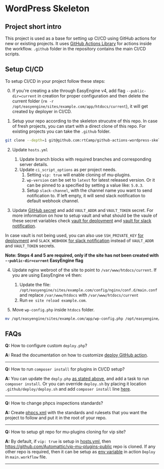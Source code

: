 # WordPress Skeleton
    
## Project short intro
This project is used as a base for setting up CI/CD using GitHub actions for new or existing projects. It uses [GitHub Actions Library](https://github.com/rtCamp/github-actions-library) for actions inside the workflow. `.github` folder in the repository contains the main CI/CD scripts.

## Setup CI/CD
To setup CI/CD in your project follow these steps:

0. If you're creating a site through EasyEngine v4, add flag `--public-dir=current` in creation for proper configuration and then delete the current folder (`rm -r /opt/easyengine/sites/example.com/app/htdocs/current`), it will get created by deployer in CI/CD.

1. Setup your repo according to the skeleton strucutre of this repo. In case of fresh projects, you can start with a direct clone of this repo. For existing projects you can take the `.github` folder.

```bash
git clone --depth=1 git@github.com:rtCamp/github-actions-wordpress-skeleton.git
```

2. Update `hosts.yml`
    1. Update branch blocks with required branches and corresponding server details.
    2. Update `ci_script_options` as per project needs.
        1. Setting `vip: true` will enable cloning of mu-plugins.
        2. `wp-version` can be set to `latest` for latest released version. Or it can be pinned to a specified by setting a value like: `5.0.3`.
        3. Setup `slack-channel`, with the channel name you want to send notification to. If left empty, it will send slack notification to default webhook channel.

3. Update [GitHub secret](https://developer.github.com/actions/creating-workflows/storing-secrets/) and add `VAULT_ADDR` and `VAULT_TOKEN` secret. For more information on how to setup vault and what should be the vaule of these secret variables check [vault for deployment](https://github.com/rtCamp/action-wordpress-deploy#vault) and [vault for slack notification](https://github.com/rtCamp/action-slack-notify#additional-vault-support).

In case vault is not being used, you can also use `SSH_PRIVATE_KEY` [for deployment](https://github.com/rtCamp/action-wordpress-deploy#installation) and `SLACK_WEBHOOK` [for slack notification](https://github.com/rtCamp/action-slack-notify#installation) instead of `VAULT_ADDR` and `VAULT_TOKEN` secrets.

**Note: Steps 4 and 5 are required, only if the site has not been created with `--public-dir=current` EasyEngine flag**

4. Update nginx webroot of the site to point to `/var/www/htdocs/current`. 
If you are using EasyEngine v4 then:
    1. Update the file: `/opt/easyengine/sites/example.com/config/nginx/conf.d/main.conf` and replace `/var/www/htdocs` with `/var/www/htdocs/current`
    2. Run `ee site reload example.com`.

5. Move `wp-config.php` inside `htdocs` folder.
```bash
mv /opt/easyengine/sites/example.com/app/wp-config.php /opt/easyengine/sites/example.com/app/htdocs/wp-config.php 
```

## FAQs

**Q:** How to configure custom `deploy.php`?

**A:** Read the documentation on how to customize [deploy GitHub action](https://github.com/rtCamp/action-wordpress-deploy#customize-the-action).

----

**Q:** How to run `composer install` for plugins in CI/CD setup?

**A:** You can update the `deply.php` [as stated above](https://github.com/rtCamp/action-wordpress-deploy#customize-the-action), and add a task to run `composer install`. Or you can override `deploy.sh` by placing it location `.github/deploy/deploy.sh` and add `composer install` line [here](https://github.com/rtCamp/action-wordpress-deploy/blob/d07e406998515955b83fea87f7ed635647187489/deploy.sh#L85).

----

**Q:** How to change phpcs inspections standards?

**A:** Create [phpcs.xml](https://github.com/rtCamp/github-actions-wordpress-skeleton/blob/master/phpcs.xml) with the standards and rulesets that you want the project to follow and put it in the root of your repo.

----

**Q:** How to setup git repo for mu-plugins cloning for vip site?

**A:** By default, if `vip: true` is setup in [hosts.yml](https://github.com/rtCamp/github-actions-wordpress-skeleton/blob/c642c5076fe3ece90be9135e2e7373b8a77c0862/.github/hosts.yml#L43), then https://github.com/Automattic/vip-mu-plugins-public repo is cloned. If any other repo is required, then it can be setup as [env variable](https://github.com/rtCamp/action-wordpress-deploy#environment-variables) in action `Deploy` in `main.workflow` file. 

----

